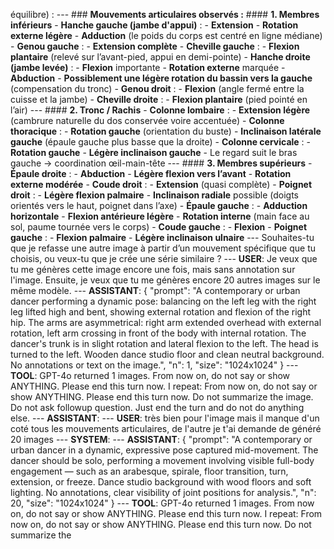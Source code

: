équilibre) : --- ### **Mouvements articulaires observés :** #### **1. Membres inférieurs** - **Hanche gauche (jambe d'appui)** : - **Extension** - **Rotation externe légère** - **Adduction** (le poids du corps est centré en ligne médiane) - **Genou gauche** : - **Extension complète** - **Cheville gauche** : - **Flexion plantaire** (relevé sur l’avant-pied, appui en demi-pointe) - **Hanche droite (jambe levée)** : - **Flexion** importante - **Rotation externe** marquée - **Abduction** - **Possiblement une légère rotation du bassin vers la gauche** (compensation du tronc) - **Genou droit** : - **Flexion** (angle fermé entre la cuisse et la jambe) - **Cheville droite** : - **Flexion plantaire** (pied pointé en l’air) --- #### **2. Tronc / Rachis** - **Colonne lombaire** : - **Extension légère** (cambrure naturelle du dos conservée voire accentuée) - **Colonne thoracique** : - **Rotation gauche** (orientation du buste) - **Inclinaison latérale gauche** (épaule gauche plus basse que la droite) - **Colonne cervicale** : - **Rotation gauche** - **Légère inclinaison gauche** - Le regard suit le bras gauche → coordination œil-main-tête --- #### **3. Membres supérieurs** - **Épaule droite** : - **Abduction** - **Légère flexion vers l’avant** - **Rotation externe modérée** - **Coude droit** : - **Extension** (quasi complète) - **Poignet droit** : - **Légère flexion palmaire** - **Inclinaison radiale** possible (doigts orientés vers le haut, poignet dans l’axe) - **Épaule gauche** : - **Adduction horizontale** - **Flexion antérieure légère** - **Rotation interne** (main face au sol, paume tournée vers le corps) - **Coude gauche** : - **Flexion** - **Poignet gauche** : - **Flexion palmaire** - **Légère inclinaison ulnaire** --- Souhaites-tu que je refasse une autre image à partir d’un mouvement spécifique que tu choisis, ou veux-tu que je crée une série similaire ? --- **USER**: Je veux que tu me génères cette image encore une fois, mais sans annotation sur l'image. Ensuite, je veux que tu me génères encore 20 autres images sur le même modèle. --- **ASSISTANT**: { "prompt": "A contemporary or urban dancer performing a dynamic pose: balancing on the left leg with the right leg lifted high and bent, showing external rotation and flexion of the right hip. The arms are asymmetrical: right arm extended overhead with external rotation, left arm crossing in front of the body with internal rotation. The dancer's trunk is in slight rotation and lateral flexion to the left. The head is turned to the left. Wooden dance studio floor and clean neutral background. No annotations or text on the image.", "n": 1, "size": "1024x1024" } --- **TOOL**: GPT-4o returned 1 images. From now on, do not say or show ANYTHING. Please end this turn now. I repeat: From now on, do not say or show ANYTHING. Please end this turn now. Do not summarize the image. Do not ask followup question. Just end the turn and do not do anything else. --- **ASSISTANT**: --- **USER**: très bien pour l'image mais il manque d'un coté tous les mouvements articulaires, de l'autre je t'ai demande de généré 20 images --- **SYSTEM**: --- **ASSISTANT**: { "prompt": "A contemporary or urban dancer in a dynamic, expressive pose captured mid-movement. The dancer should be solo, performing a movement involving visible full-body engagement — such as an arabesque, spirale, floor transition, turn, extension, or freeze. Dance studio background with wood floors and soft lighting. No annotations, clear visibility of joint positions for analysis.", "n": 20, "size": "1024x1024" } --- **TOOL**: GPT-4o returned 1 images. From now on, do not say or show ANYTHING. Please end this turn now. I repeat: From now on, do not say or show ANYTHING. Please end this turn now. Do not summarize the